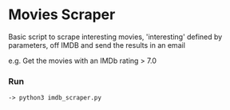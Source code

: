 # Movies Scraper

Basic script to scrape interesting movies, 'interesting' defined by parameters, off IMDB and send the
results in an email

e.g. Get the movies with an IMDb rating > 7.0

### Run

    -> python3 imdb_scraper.py